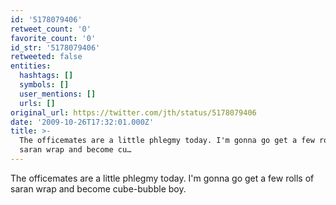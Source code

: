 ```yaml
---
id: '5178079406'
retweet_count: '0'
favorite_count: '0'
id_str: '5178079406'
retweeted: false
entities:
  hashtags: []
  symbols: []
  user_mentions: []
  urls: []
original_url: https://twitter.com/jth/status/5178079406
date: '2009-10-26T17:32:01.000Z'
title: >-
  The officemates are a little phlegmy today. I'm gonna go get a few rolls of
  saran wrap and become cu…
---
```


The officemates are a little phlegmy today. I'm gonna go get a few rolls of saran wrap and become cube-bubble boy.